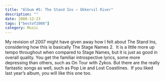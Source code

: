 ```yaml
---
title: "Album #5: The Stand Ins – Okkervil River"
description: ""
date: 2008-12-23
tags: ["bestof2008"]
category: Music
---
```



<p>My revision of 2007 might have given away how I felt about The Stand Ins, considering how this is basically The Stage Names 2.&nbsp; It is a little more up tempo throughout when compared to Stage Names, but it is just as good in overall quality. You get the familiar introspective lyrics, some more depressing than others, such as On Tour with Zykos. But there are the really fantastic songs as well, such as Pop Lie and Lost Coastlines.&nbsp; If you liked last year’s album, you will like this one too.</p>
